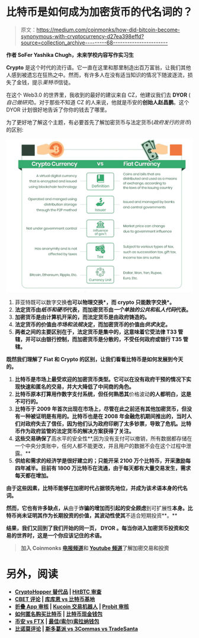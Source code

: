 # 比特币是如何成为加密货币的代名词的？

> 原文：<https://medium.com/coinmonks/how-did-bitcoin-become-synonymous-with-cryptocurrency-d27ea398effd?source=collection_archive---------68----------------------->

**作者 SoFer Yashika Chugh，未来学校内容写作实习生**

**Crypto** 是这个时代的流行语。它一直在这里和那里制造出百万富翁，让我们其他人感到被遗忘在狂热之中。然而，有许多人在没有适当知识的情况下随波逐流，损失了金钱，提示*莱特币*信徒。

在这个 Web3.0 的世界里，我收到的最好的建议来自 CZ，他建议我们去 **DYOR** ( *自己做研究*)。对于那些不知道 CZ 的人来说，他就是币安的**创始人赵昌鹏**。这个 DYOR 计划很好地告诉了你你的钱去了哪里。

为了更好地了解这个主题，有必要首先了解加密货币与法定货币(*政府发行的货币*)的区别:

![](img/721003efc3f6dbcfb680a18532b36f24.png)

1.  菲亚特既可以数字交换**也可以物理交换*，而 crypto 只能数字交换*。**
2.  **法定货币由*纸币和硬币*代表，而加密货币由*一个单独的公共和私人代码*代表。**
3.  **加密货币是由计算机开采的，而法定货币是由政府铸造的。**
4.  **法定货币的价值由*市场和法规*决定，而加密货币的价值由*供求*决定。**
5.  **两者之间的主要区别在于，法定货币是集中的，这意味着它受法律 T33 管辖，并可以由银行控制，而加密货币是分散的，不受任何政府或银行 T35 管辖。**

**既然我们理解了 Fiat 和 Crypto 的区别，让我们看看比特币是如何发展到今天的。**

1.  **比特币是市场上最受欢迎的加密货币类型。它可以在没有政府干预的情况下实现快速和匿名的交易，并大大降低了中间商的角色。**
2.  **比特币原本打算用作数字支付系统，但任何熟悉其**价格波动**的人都明白，这是不可行的。**
3.  **比特币于 2009 年首次出现在市场上，尽管在此之前还有其他加密货币，但没有一种被证明是有用的。比特币也是在 2008 年金融危机期间推出的，当时人们对政府失去了信任，因为他们认为政府印刷了太多钞票，导致了危机。比特币作为政府监管的法定货币的解决方案获得了关注。**
4.  **这些交易确保了**高水平的安全性**,因为没有支付可以撤销，所有数据都存储在一个中央分类账中，任何人都不能更改，并且用户的数据不会在这个过程中泄露。**
5.  ****供给和需求的经济学是很好建立的**；只能开采 2100 万个比特币，开采激励每四年减半。目前有 1800 万比特币在流通，由于每天都有大量交易发生，需求每天都在增加。**

**由于这些因素，比特币能够在加密时代占据领先地位，并成为该术语本身的代名词。**

**然而，它也有许多缺点，从**由于**诈骗的增加而引起的安全顾虑**到可扩展性**本身。比特币尚未证明其作为长期投资的价值，其波动性使其**不适合短期投资**。**

**结果，我们又回到了我们开始的同一页， **DYOR** 。每当你进入加密货币投资和交易的世界时，这是一个你应该记住的术语。**

> **加入 Coinmonks [电报频道](https://t.me/coincodecap)和 [Youtube 频道](https://www.youtube.com/c/coinmonks/videos)了解加密交易和投资**

# **另外，阅读**

*   **[CryptoHopper 替代品](/coinmonks/cryptohopper-alternatives-d67287b16d27) | [HitBTC 审查](/coinmonks/hitbtc-review-c5143c5d53c2)**
*   **[CBET 评论](https://coincodecap.com/cbet-casino-review) | [库库恩 vs 比特币基地](https://coincodecap.com/kucoin-vs-coinbase)**
*   **[折叠 App 审核](https://coincodecap.com/fold-app-review) | [Kucoin 交易机器人](/coinmonks/kucoin-trading-bot-automate-your-trades-8cf0ca2138e0) | [Probit 审核](https://coincodecap.com/probit-review)**
*   **[如何匿名购买比特币](https://coincodecap.com/buy-bitcoin-anonymously) | [比特币现金钱包](https://coincodecap.com/bitcoin-cash-wallets)**
*   **[币安 vs FTX](https://coincodecap.com/binance-vs-ftx) | [最佳(索尔)索拉纳钱包](https://coincodecap.com/solana-wallets)**
*   **[比诺莫评论](https://coincodecap.com/binomo-review) | [斯多葛派 vs 3Commas vs TradeSanta](https://coincodecap.com/stoic-vs-3commas-vs-tradesanta)**